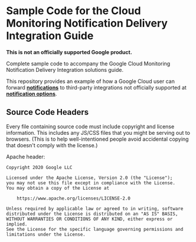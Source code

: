 # Sample Code for the Cloud Monitoring Notification Delivery Integration Guide

**This is not an officially supported Google product.**

Complete sample code to accompany the Google Cloud Monitoring Notification
Delivery Integration solutions guide.

This repository provides an example of how a Google Cloud user can forward
**[notifications](https://cloud.google.com/monitoring/alerts#how_does_alerting_work)**
to third-party integrations not officially supported at
**[notification options](https://cloud.google.com/monitoring/support/notification-options)**.

## Source Code Headers

Every file containing source code must include copyright and license
information. This includes any JS/CSS files that you might be serving out to
browsers. (This is to help well-intentioned people avoid accidental copying that
doesn't comply with the license.)

Apache header:

    Copyright 2020 Google LLC

    Licensed under the Apache License, Version 2.0 (the "License");
    you may not use this file except in compliance with the License.
    You may obtain a copy of the License at

        https://www.apache.org/licenses/LICENSE-2.0

    Unless required by applicable law or agreed to in writing, software
    distributed under the License is distributed on an "AS IS" BASIS,
    WITHOUT WARRANTIES OR CONDITIONS OF ANY KIND, either express or implied.
    See the License for the specific language governing permissions and
    limitations under the License.
